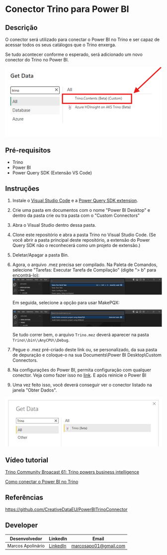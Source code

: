 # Conector Trino para Power BI
## Descrição
O conector será utilizado para conectar o Power BI no Trino e ser capaz de acessar todos os seus catálogos que o Trino enxerga.

Se tudo acontecer conforme o esperado, será adicionado um novo conector do Trino no Power BI.

![image](assets/connector.png)


## Pré-requisitos
* Trino
* Power BI
* Power Query SDK (Extensão VS Code)

## Instruções

1. Instale o [Visual Studio Code](https://code.visualstudio.com/) e a [Power Query SDK
extension](https://marketplace.visualstudio.com/items?itemName=PowerQuery.vscode-powerquery-sdk).

2. Crie uma pasta em documentos com o nome "Power BI Desktop" e dentro da pasta crie ou tra pasta com o "Custom Connectors"

3. Abra o Visual Studio dentro dessa pasta.

4. Clone este repositório e abra a pasta Trino no Visual Studio Code. (Se você abrir a pasta principal deste repositório, a extensão do Power Query SDK não o reconhecerá como um projeto de extensão.)

5. Deletar/Apagar a pasta Bin.

6. Agora, o arquivo .mez precisa ser compilado. Na Paleta de Comandos, selecione "Tarefas: Executar Tarefa de Compilação" (digite "> b" para encontrá-lo):
    ![imagem](assets/RunBuildTask.png)

    Em seguida, selecione a opção para usar MakePQX:

    ![image](assets/MakePQX.png)

    Se tudo correr bem, o arquivo  `Trino.mez`  deverá aparecer na pasta `Trino\\bin\\AnyCPU\\Debug`. 

7. Pegue o .mez pré-criado deste link ou, se personalizado, da sua pasta de depuração e coloque-o na sua Documents\Power BI Desktop\Custom Connectors.


8. Na configurações do Power BI, permita configuração com qualquer conector. Veja como fazer isso no [link](https://learn.microsoft.com/en-us/power-bi/connect-data/desktop-connector-extensibility#certified-connectors). E após reinicie o Power BI

9. Uma vez feito isso, você deverá conseguir ver o conector listado na janela "Obter Dados".

![Power BI Trino Connector Menu](assets/MenuConnector.JPG)

## Vídeo tutorial

[Trino Community Broacast 61: Trino powers business intelligence](https://www.youtube.com/watch?v=YlcfTP5ei80&t=689s)

[Como conectar o Power BI no Trino](https://www.youtube.com/watch?v=4eWgjd1Etrw&t=320s)

## Referências
https://github.com/CreativeDataEU/PowerBITrinoConnector


## Developer
| Desenvolvedor      | LinkedIn                                   | Email                        |
|--------------------|--------------------------------------------|------------------------------|
| Marcos Apolinário  | [LinkedIn](https://www.linkedin.com/in/marcos-apolinario/) | marcosapo01@gmail.com        |
